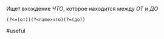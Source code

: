 Ищет вхождение *ЧТО*, которое находится между *ОТ* и *ДО*
```regexp
(?<=(от))(?<name>что)(?=(до))
```

#useful